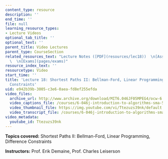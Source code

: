 ```yaml
---
content_type: resource
description: ''
end_time: ''
file: null
learning_resource_types:
- Lecture Videos
optional_tab_title: ''
optional_text: ''
parent_title: Video Lectures
parent_type: CourseSection
related_resources_text: "Lecture Notes ([PDF](resources/lec18))  \n[Assignments](pages/assignments)\
  \  \n[Exams](pages/exams)"
resource_index_text: ''
resourcetype: Video
start_time: ''
title: 'Lecture 18: Shortest Paths II: Bellman-Ford, Linear Programming, Difference
  Constraints'
uid: e942b39b-3005-c3e6-0aea-fd8ef255efda
video_files:
  archive_url: http://www.archive.org/download/MIT6.046JF05MPEG4/ocw-6.046-16nov2005-220k.mp4
  video_captions_file: /courses/6-046j-introduction-to-algorithms-sma-5503-fall-2005/954e0884c3e35781b5f3b568985a73a0_Ttezuzs39nk.vtt
  video_thumbnail_file: https://img.youtube.com/vi/Ttezuzs39nk/default.jpg
  video_transcript_file: /courses/6-046j-introduction-to-algorithms-sma-5503-fall-2005/d4407d384434057fe0733bcb812c336e_Ttezuzs39nk.pdf
video_metadata:
  youtube_id: Ttezuzs39nk
---
```


**Topics covered:** Shortest Paths II: Bellman-Ford, Linear Programming, Difference Constraints

**Instructors:** Prof. Erik Demaine, Prof. Charles Leiserson